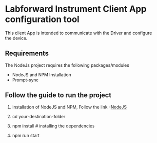 # Labforward Instrument Client App configuration tool

This client App is intended to communicate with the Driver and configure the device.

## Requirements

The NodeJs project requires the following packages/modules

- NodeJS and NPM Installation
- Prompt-sync

## Follow the guide to run the project

1. Installation of NodeJS and NPM, Follow the link -[NodeJS]('https://phoenixnap.com/kb/install-node-js-npm-on-windows')

2. cd your-destination-folder
3. npm install # installing the dependencies
4. npm run start 
